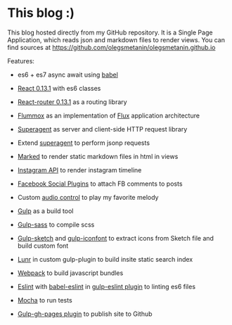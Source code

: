 # This blog :)

This blog hosted directly from my GitHub repository. It is a Single Page Application, which reads json and markdown files to render views. You can find sources at https://github.com/olegsmetanin/olegsmetanin.github.io

Features:

* es6 + es7 async await using [babel](https://babeljs.io/)

* [React 0.13.1](http://facebook.github.io/react/) with es6 classes

* [React-router 0.13.1](https://github.com/rackt/react-router) as a routing library

* [Flummox](https://github.com/acdlite/flummox) as an implementation of [Flux](https://facebook.github.io/flux/) application architecture

* [Superagent](https://github.com/visionmedia/superagent) as server and client-side HTTP request library

* Extend [superagent](https://github.com/visionmedia/superagent) to perform jsonp requests

* [Marked](https://github.com/chjj/marked) to render static markdown files in html in views

* [Instagram API](https://instagram.com/developer/endpoints/) to render instagram timeline

* [Facebook Social Plugins](https://developers.facebook.com/docs/plugins) to attach FB comments to posts

* Custom [audio control](https://github.com/olegsmetanin/olegsmetanin.github.io/blob/dev/src/assets/js/apps/blog/components/Audio.jsx) to play my favorite melody

* [Gulp](https://github.com/gulpjs/gulp) as a build tool

* [Gulp-sass](https://github.com/dlmanning/gulp-sass) to compile scss

* [Gulp-sketch](https://github.com/cognitom/gulp-sketch) and [gulp-iconfont](https://github.com/nfroidure/gulp-iconfont) to extract icons from Sketch file and build custom font

* [Lunr](https://github.com/olivernn/lunr.js) in custom gulp-plugin to build insite static search index

* [Webpack](https://github.com/webpack/webpack) to build javascript bundles

* [Eslint](https://github.com/eslint/eslint) with [babel-eslint](https://github.com/babel/babel-eslint) in [gulp-eslint plugin](https://github.com/adametry/gulp-eslint) to linting es6 files

* [Mocha](https://github.com/mochajs/mocha) to run tests

* [Gulp-gh-pages plugin](https://github.com/shinnn/gulp-gh-pages) to publish site to Github